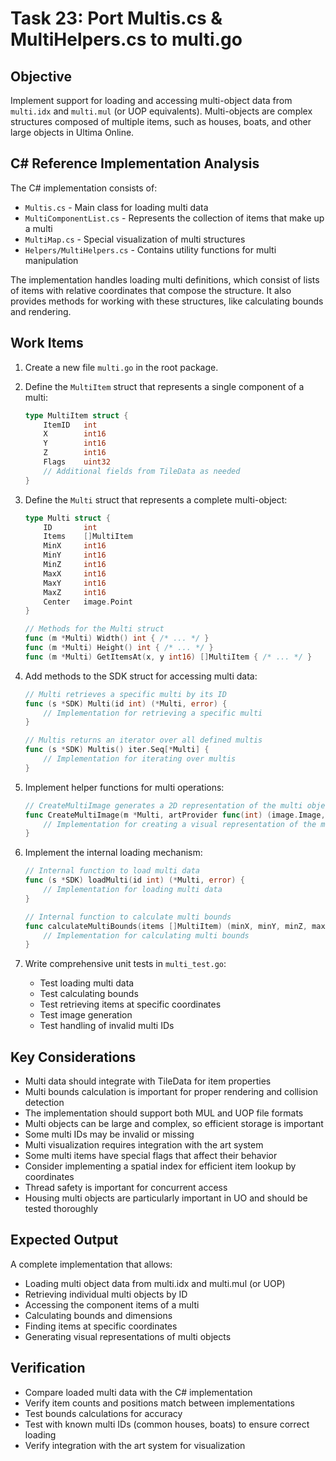 # Task 23: Port Multis.cs & MultiHelpers.cs to multi.go

## Objective
Implement support for loading and accessing multi-object data from `multi.idx` and `multi.mul` (or UOP equivalents). Multi-objects are complex structures composed of multiple items, such as houses, boats, and other large objects in Ultima Online.

## C# Reference Implementation Analysis
The C# implementation consists of:
- `Multis.cs` - Main class for loading multi data
- `MultiComponentList.cs` - Represents the collection of items that make up a multi
- `MultiMap.cs` - Special visualization of multi structures
- `Helpers/MultiHelpers.cs` - Contains utility functions for multi manipulation

The implementation handles loading multi definitions, which consist of lists of items with relative coordinates that compose the structure. It also provides methods for working with these structures, like calculating bounds and rendering.

## Work Items
1. Create a new file `multi.go` in the root package.

2. Define the `MultiItem` struct that represents a single component of a multi:
   ```go
   type MultiItem struct {
       ItemID   int
       X        int16
       Y        int16
       Z        int16
       Flags    uint32
       // Additional fields from TileData as needed
   }
   ```

3. Define the `Multi` struct that represents a complete multi-object:
   ```go
   type Multi struct {
       ID       int
       Items    []MultiItem
       MinX     int16
       MinY     int16
       MinZ     int16
       MaxX     int16
       MaxY     int16
       MaxZ     int16
       Center   image.Point
   }

   // Methods for the Multi struct
   func (m *Multi) Width() int { /* ... */ }
   func (m *Multi) Height() int { /* ... */ }
   func (m *Multi) GetItemsAt(x, y int16) []MultiItem { /* ... */ }
   ```

4. Add methods to the SDK struct for accessing multi data:
   ```go
   // Multi retrieves a specific multi by its ID
   func (s *SDK) Multi(id int) (*Multi, error) {
       // Implementation for retrieving a specific multi
   }

   // Multis returns an iterator over all defined multis
   func (s *SDK) Multis() iter.Seq[*Multi] {
       // Implementation for iterating over multis
   }
   ```

5. Implement helper functions for multi operations:
   ```go
   // CreateMultiImage generates a 2D representation of the multi object
   func CreateMultiImage(m *Multi, artProvider func(int) (image.Image, error)) image.Image {
       // Implementation for creating a visual representation of the multi
   }
   ```

6. Implement the internal loading mechanism:
   ```go
   // Internal function to load multi data
   func (s *SDK) loadMulti(id int) (*Multi, error) {
       // Implementation for loading multi data
   }

   // Internal function to calculate multi bounds
   func calculateMultiBounds(items []MultiItem) (minX, minY, minZ, maxX, maxY, maxZ int16) {
       // Implementation for calculating multi bounds
   }
   ```

7. Write comprehensive unit tests in `multi_test.go`:
   - Test loading multi data
   - Test calculating bounds
   - Test retrieving items at specific coordinates
   - Test image generation
   - Test handling of invalid multi IDs

## Key Considerations
- Multi data should integrate with TileData for item properties
- Multi bounds calculation is important for proper rendering and collision detection
- The implementation should support both MUL and UOP file formats
- Multi objects can be large and complex, so efficient storage is important
- Some multi IDs may be invalid or missing
- Multi visualization requires integration with the art system
- Some multi items have special flags that affect their behavior
- Consider implementing a spatial index for efficient item lookup by coordinates
- Thread safety is important for concurrent access
- Housing multi objects are particularly important in UO and should be tested thoroughly

## Expected Output
A complete implementation that allows:
- Loading multi object data from multi.idx and multi.mul (or UOP)
- Retrieving individual multi objects by ID
- Accessing the component items of a multi
- Calculating bounds and dimensions
- Finding items at specific coordinates
- Generating visual representations of multi objects

## Verification
- Compare loaded multi data with the C# implementation
- Verify item counts and positions match between implementations
- Test bounds calculations for accuracy
- Test with known multi IDs (common houses, boats) to ensure correct loading
- Verify integration with the art system for visualization